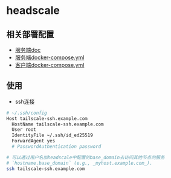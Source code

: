 # headscale

## 相关部署配置

- [服务端doc](https://github.com/183461750/doc-record/blob/main/docs/network/headscale/local/demo2/doc.md)
- [服务端docker-compose.yml](https://github.com/183461750/doc-record/blob/main/docs/network/headscale/local/demo2/docker-compose.yml)
- [客户端docker-compose.yml](https://github.com/183461750/doc-record/blob/main/docs/docker/dev_utls/dev-container/remote-ssh/tailscale/simple/docker-compose.yml)

## 使用

- ssh连接

```bash
# ~/.ssh/config
Host tailscale-ssh.example.com
  HostName tailscale-ssh.example.com
  User root
  IdentityFile ~/.ssh/id_ed25519
  ForwardAgent yes
  # PasswordAuthentication password

```

```bash
# 可以通过用户名加headscale中配置的base_domain去访问其他节点的服务
# `hostname.base_domain` (e.g., _myhost.example.com_).
ssh tailscale-ssh.example.com
```
